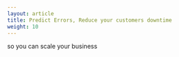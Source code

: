 ```yaml
---
layout: article
title: Predict Errors, Reduce your customers downtime
weight: 10
---
```


so you can scale your business

